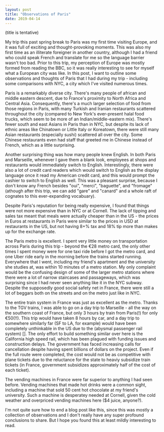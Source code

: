 ```yaml
---
layout: post
title: "Observations of Paris"
date: 2019-04-14
---
```

(title is tentative)

My trip this past spring break to Paris was my first time visiting Europe, and it was full of exciting and thought-provoking moments. This was also my first time as an illiterate foreigner in another country, although I had a friend who could speak French and translate for me so the language barrier wasn't too bad. Prior to this trip, my perception of Europe was mostly formed from reading the BBC, so it was really interesting to see for myself what a European city was like. In this post, I want to outline some observations and thoughts of Paris that I had during my trip - including some comparisons with NYC, a city which I've visited numerous times.

Paris is a remarkably diverse city. There's many people of african and middle eastern descent, due to France's proximity to North Africa and Central Asia. Consequently, there's a much larger selection of food from those regions in Paris, with many Turkish and Iranian restaurants scattered throughout the city (compared to New York's ever-present halal food trucks, which seem to be more of an Indian/middle-eastern mix). There's fewer south and east Asians in Paris than in NYC, but despite its lack of ethnic areas like Chinatown or Little Italy or Koreatown, there were still many Asian restaurants (especially sushi) scattered all over the city. Some Chinese restaurants even had staff that greeted me in Chinese instead of French, which as a little surprising. 

Another surprising thing was how many people knew English. In both Paris and Marseille, whenever I gave them a blank look, employees at shops and restaurants would immediately switch to English. Interestingly, there were also a lot of credit card readers which would switch to English as the display language once it read my American credit card, and this would prompt the cashier to switch to English as well. This was a pleasant surprise, because I don't know any French besides "oui", "merci", "baguette", and "fromage" (athough after this trip, we can add "gare" and "canard" and a whole raft of cognates to this ever-expanding vocabuary). 

Despite Paris's reputation for being really expensive, I found that things were not more expensive than in NYC or at Cornell. The lack of tipping and sales tax meant that meals were actually cheaper than in the US - the prices in Euros at restaurants in Paris were similar to the prices in USD at restaurants in the US, but not having 8+% tax and 18% tip more than makes up for the exchange rate.

The Paris metro is excellent. I spent very little money on transportation across Paris during this trip - beyond the €28 metro card, the only other times I spent money were for one taxi ride before I got the metro card, and one Uber ride early in the morning before the trains started running. Everywhere that I went, including my friend's apartment and the university she studies at, was within 10 minutes of a metro station. My only complaint would be the confusing design of some of the larger metro stations where there were a lot of narrow staircases and passageways, which was surprising since I had never seen anything like it in the NYC subway. Despite the supposedly good social safety net in France, there were still a lot of beggars both on the streets and on the metro just like in NYC. 

The entire train system in France was just as excellent as the metro. Thanks to the TGV trains, I was able to go on a day trip to Marseille - all the way on the southern coast of France, but only 3 hours by train from Paris(!) for only €50(!!). This trip would have taken 8 hours by car, and a day trip to somewhere similarly far (SF to LA, for example) would have been completely unthinkable in the US due to the (abysmal passenger rail system) []. The only effort to build something similar over here is the California high speed rail, which has been plagued with funding issues and construction delays. The government has faced increasing calls for cancellation despite having spent billions of dollars on the project. Even if the full route were completed, the cost would not be as competitive with plane tickets due to the reluctance for the state to heaviy subsidize train tickets (in France, government subsidizes approximately half of the cost of each ticket). 

The vending machines in France were far superior to anything I had seen before. Vending machines that made hot drinks were a common sight, including a machine that sold 50 cent hot chocolate at my friend's university. Such a machine is desperatey needed at Cornell, given the cold weather and overpriced vending machines here ($4 juice, anyone?). 

I'm not quite sure how to end a blog post like this, since this was mostly a collection of observations and I don't really have any super profound conclusions to share. But I hope you found this at least mildly interesting to read.